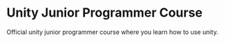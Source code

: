 # Unity Junior Programmer Course
 Official unity junior programmer course where you learn how to use unity.
